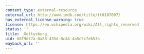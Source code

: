 ```yaml
---
content_type: external-resource
external_url: http://www.imdb.com/title/tt0107007/
has_external_license_warning: true
license: https://en.wikipedia.org/wiki/All_rights_reserved
status: ''
title: _Gettysburg_
uid: 68f9d77a-0a88-435d-8c44-4a5c5c7eb53a
wayback_url: ''
---
```

